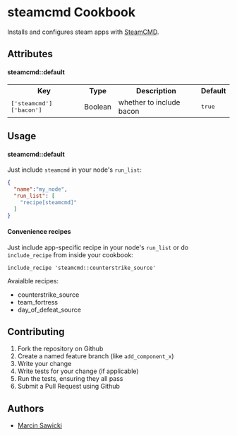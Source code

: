 steamcmd Cookbook
=================
Installs and configures steam apps with [SteamCMD](https://developer.valvesoftware.com/wiki/SteamCMD).

Attributes
----------

#### steamcmd::default
<table>
  <tr>
    <th>Key</th>
    <th>Type</th>
    <th>Description</th>
    <th>Default</th>
  </tr>
  <tr>
    <td><tt>['steamcmd']['bacon']</tt></td>
    <td>Boolean</td>
    <td>whether to include bacon</td>
    <td><tt>true</tt></td>
  </tr>
</table>

Usage
-----
#### steamcmd::default

Just include `steamcmd` in your node's `run_list`:

```json
{
  "name":"my_node",
  "run_list": [
    "recipe[steamcmd]"
  ]
}
```

#### Convenience recipes

Just include app-specific recipe in your node's `run_list` or do `include_recipe` from inside your cookbook:

```
include_recipe 'steamcmd::counterstrike_source'
```

Avaialble recipes:

* counterstrike_source
* team_fortress
* day_of_defeat_source

Contributing
------------

1. Fork the repository on Github
2. Create a named feature branch (like `add_component_x`)
3. Write your change
4. Write tests for your change (if applicable)
5. Run the tests, ensuring they all pass
6. Submit a Pull Request using Github

Authors
------------

- [Marcin Sawicki](https://github.com/odcinek)
